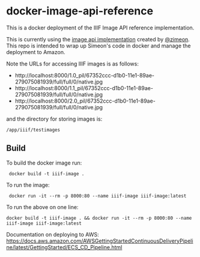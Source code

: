 # docker-image-api-reference
This is a docker deployment of the IIIF Image API reference implementation.

This is currently using the [image api implementation](https://github.com/zimeon/iiif) created by [@zimeon](https://github.com/zimeon). This repo is intended to wrap up Simeon's code in docker and manage the deployment to Amazon.

Note the URLs for accessing IIIF images is as follows:

 * http://localhost:8000/1.0_pil/67352ccc-d1b0-11e1-89ae-279075081939/full/full/0/native.jpg
 * http://localhost:8000/1.1_pil/67352ccc-d1b0-11e1-89ae-279075081939/full/full/0/native.jpg
 * http://localhost:8000/2.0_pil/67352ccc-d1b0-11e1-89ae-279075081939/full/full/0/native.jpg

and the directory for storing images is:

```
/app/iiif/testimages
```

## Build

To build the docker image run:

```
 docker build -t iiif-image .
 ```

To run the image:

```
 docker run -it --rm -p 8000:80 --name iiif-image iiif-image:latest
```

To run the above on one line:

```
docker build -t iiif-image . && docker run -it --rm -p 8000:80 --name iiif-image iiif-image:latest
```

Documentation on deploying to AWS: https://docs.aws.amazon.com/AWSGettingStartedContinuousDeliveryPipeline/latest/GettingStarted/ECS_CD_Pipeline.html
